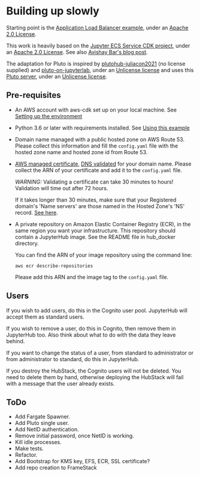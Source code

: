 # Building up slowly

Starting point is the [Application Load Balancer example](https://github.com/aws-samples/aws-cdk-examples/tree/master/python/application-load-balancer), under an [Apache 2.0 License](https://github.com/aws-samples/aws-cdk-examples/blob/master/LICENSE).

This work is heavily based on the [Jupyter ECS Service CDK project](https://github.com/avishayil/jupyter-ecs-service), under an [Apache 2.0 License](https://github.com/sebranchett/serverless-jupyter-python/blob/main/LICENSE). See also [Avishay Bar's blog post](https://avishayil.medium.com/serverless-jupyter-hub-with-aws-fargate-and-cdk-2160154187a1).

The adaptation for Pluto is inspired by [plutohub-juliacon2021](https://github.com/barche/plutohub-juliacon2021) (no license supplied) and [pluto-on-jupyterlab](https://github.com/pankgeorg/pluto-on-jupyterlab), under an [Unlicense license](https://github.com/pankgeorg/pluto-on-jupyterlab/blob/master/LICENSE) and uses this [Pluto server](https://github.com/fonsp/pluto-on-jupyterlab), under an [Unlicense license](https://github.com/fonsp/pluto-on-jupyterlab/blob/master/LICENSE).

## Pre-requisites

- An AWS account with aws-cdk set up on your local machine. See [Setting up the environment](https://github.com/sebranchett/ec2-instance-python#setting-up-the-environment)
- Python 3.6 or later with requirements installed. See [Using this example](https://github.com/sebranchett/ec2-instance-python#using-this-example)
- Domain name managed with a public hosted zone on AWS Route 53.
  Please collect this information and fill the `config.yaml` file with the hosted zone name and hosted zone id from Route 53.
- [AWS managed certificate](https://docs.aws.amazon.com/acm/latest/userguide/gs-acm-request-public.html), [DNS validated](https://docs.aws.amazon.com/acm/latest/userguide/dns-validation.html) for your domain name.
  Please collect the ARN of your certificate and add it to the `config.yaml` file.
  
  *WARNING:* Validating a certificate can take 30 minutes to hours! Validation will time out after 72 hours.
  
  If it takes longer than 30 minutes, make sure that your Registered domain's 'Name servers' are those named in the Hosted Zone's 'NS' record. [See here](https://stackoverflow.com/a/68703299/13237339).
- A private repository on Amazon Elastic Container Registry (ECR), in the same region you want your  infrastructure. This repository should contain a JupyterHub image. See the README file in hub_docker directory.

  You can find the ARN of your image repository using the command line:
  ```
  aws ecr describe-repositories
  ```
  Please add this ARN and the image tag to the `config.yaml` file.

## Users
If you wish to add users, do this in the Cognito user pool. JupyterHub will accept them as standard users.

If you wish to remove a user, do this in Cognito, then remove them in JupyterHub too. Also think about what to do with the data they leave behind.

If you want to change the status of a user, from standard to administrator or from administrator to standard, do this in JupyterHub.

If you destroy the HubStack, the Cognito users will not be deleted. You need to delete them by hand, otherwise deploying the HubStack will fail with a message that the user already exists.

## ToDo
- Add Fargate Spawner.
- Add Pluto single user.
- Add NetID authentication.
- Remove initial password, once NetID is working.
- Kill idle processes.
- Make tests.
- Refactor.
- Add Bootstrap for KMS key, EFS, ECR, SSL certificate?
- Add repo creation to FrameStack
